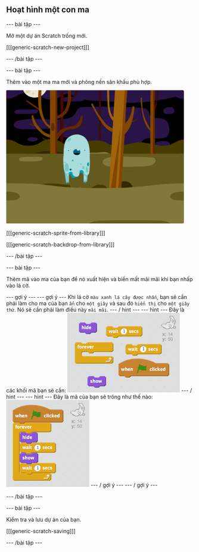 ## Hoạt hình một con ma

\--- bài tập \---

Mở một dự án Scratch trống mới.

[[[generic-scratch-new-project]]]

\--- /bài tập \---

\--- bài tập \---

Thêm vào một ma ma mới và phông nền sân khấu phù hợp.

![ảnh chụp màn hình](images/ghost-ghost.png)

[[[generic-scratch-sprite-from-library]]]

[[[generic-scratch-backdrop-from-library]]]

\--- /bài tập \---

\--- bài tập \---

Thêm mã vào ma của bạn để nó xuất hiện và biến mất mãi mãi khi bạn nhấp vào lá cờ.

\--- gợi ý \--- \--- gợi ý \--- Khi lá cờ `màu xanh lá cây được nhấn`, bạn sẽ cần phải làm cho ma của bạn `ẩn` cho `một giây` và sau đó `hiển thị` cho `một giây thứ`. Nó sẽ cần phải làm điều này `mãi mãi`. \--- / hint \--- \--- hint \--- Đây là các khối mã bạn sẽ cần: ![screenshot](images/ghost-appear-blocks.png) \--- / hint \--- \--- hint \--- Đây là mã của bạn sẽ trông như thế nào: ![screenshot](images/ghost-appear-code.png) \--- / gợi ý \--- \--- / gợi ý \---

\--- /bài tập \---

\--- bài tập \---

Kiểm tra và lưu dự án của bạn.

[[[generic-scratch-saving]]]

\--- /bài tập \---